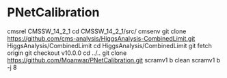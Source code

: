 # PNetCalibration
cmsrel CMSSW_14_2_1 
cd CMSSW_14_2_1/src/
cmsenv
git clone https://github.com/cms-analysis/HiggsAnalysis-CombinedLimit.git HiggsAnalysis/CombinedLimit
cd HiggsAnalysis/CombinedLimit
git fetch origin
git checkout v10.0.0
cd ../..
git clone https://github.com/Moanwar/PNetCalibration.git
scramv1 b clean
scramv1 b -j 8

